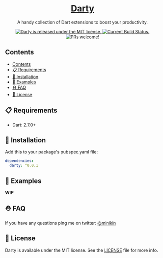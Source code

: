 <h1 align="center">
  <a href="https://github.com/minikin/darty"> Darty
  </a>
</h1>

<p align="center">
 A handy collection of Dart extensions to boost your productivity.
</p>

<p align="center">
  <a href="https://github.com/minikin/flutter_photos_fetcher/blob/master/LICENSE">
    <img src="https://img.shields.io/badge/license-MIT-blue.svg" alt="Darty is released under the MIT license." />
  </a>
  <a href="https://app.bitrise.io/app/1851edf4119f7170">
    <img src="https://app.bitrise.io/app/1851edf4119f7170/status.svg?token=7gxXnwvmAESiK0oXsL7row&branch=develop" alt="Current Build Status." />
  </a>
    <a href="https://github.com/minikin/darty/blob/develop/CONTRIBUTING.md">
    <img src="https://img.shields.io/badge/PRs-welcome-blue.svg" alt="PRs welcome!" />
  </a>
</p>

## Contents

- [Contents](#contents)
- [📋 Requirements](#%f0%9f%93%8b-requirements)
- [🎉 Installation](#%f0%9f%8e%89-installation)
- [🎯 Examples](#%f0%9f%8e%af-examples)
- [⛑ FAQ](#%e2%9b%91-faq)
- [📄 License](#%f0%9f%93%84-license)

## 📋 Requirements

- Dart: 2.7.0+

## 🎉 Installation

Add this to your package's pubspec.yaml file:

```yaml
dependencies:
  darty: ^0.0.1
```

## 🎯 Examples

__WIP__


## ⛑ FAQ

If you have any questions ping me on twitter: [@minikin](https://twitter.com/minikin)

## 📄 License

Darty is available under the MIT license.
See the [LICENSE](https://github.com/minikin/darty/blob/develop/LICENSE) file for more info.
